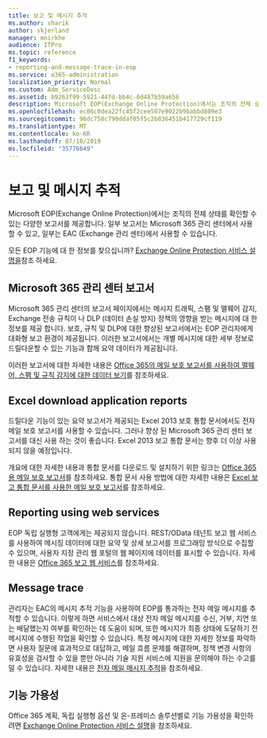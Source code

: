 ```yaml
---
title: 보고 및 메시지 추적
ms.author: sharik
author: skjerland
manager: mnirkhe
audience: ITPro
ms.topic: reference
f1_keywords:
- reporting-and-message-trace-in-eop
ms.service: o365-administration
localization_priority: Normal
ms.custom: Adm_ServiceDesc
ms.assetid: b9263f99-5921-44fd-bb4c-0d487b59a656
description: Microsoft EOP(Exchange Online Protection)에서는 조직의 전체 상태를 확인할 수 있는 다양한 보고서를 제공합니다. 일부 보고서는 Microsoft 365 관리 센터에서 사용할 수 있고, 일부는 EAC (Exchange 관리 센터)에서 사용할 수 있습니다.
ms.openlocfilehash: ec06c0dea22fc45f2cee507e9022b9babbd809e3
ms.sourcegitcommit: 96dc758c790ddaf05f5c2b836451b417729cf119
ms.translationtype: MT
ms.contentlocale: ko-KR
ms.lasthandoff: 07/18/2019
ms.locfileid: "35776649"
---
```

# <a name="reporting-and-message-trace"></a>보고 및 메시지 추적

Microsoft EOP(Exchange Online Protection)에서는 조직의 전체 상태를 확인할 수 있는 다양한 보고서를 제공합니다. 일부 보고서는 Microsoft 365 관리 센터에서 사용할 수 있고, 일부는 EAC (Exchange 관리 센터)에서 사용할 수 있습니다.
  
모든 EOP 기능에 대 한 정보를 찾으십니까? [Exchange Online Protection 서비스 설명을](exchange-online-protection-service-description.md)참조 하세요.
  
## <a name="microsoft-365-admin-center-reports"></a>Microsoft 365 관리 센터 보고서
<a name="BKMK_office365admincenterreports"> </a>

Microsoft 365 관리 센터의 보고서 페이지에서는 메시지 트래픽, 스팸 및 맬웨어 감지, Exchange 전송 규칙이 나 DLP (데이터 손실 방지) 정책의 영향을 받는 메시지에 대 한 정보를 제공 합니다. 보호, 규칙 및 DLP에 대한 향상된 보고서에서는 EOP 관리자에게 대화형 보고 환경이 제공됩니다. 이러한 보고서에서는 개별 메시지에 대한 세부 정보로 드릴다운할 수 있는 기능과 함께 요약 데이터가 제공됩니다.
  
이러한 보고서에 대한 자세한 내용은 [Office 365의 메일 보호 보고서를 사용하여 맬웨어, 스팸 및 규칙 감지에 대한 데이터 보기](https://go.microsoft.com/fwlink/p/?LinkID=401102)를 참조하세요.
  
## <a name="excel-download-application-reports"></a>Excel download application reports
<a name="BKMK_exceldownloadapplicationreports"> </a>

드릴다운 기능이 있는 요약 보고서가 제공되는 Excel 2013 보호 통합 문서에서도 전자 메일 보호 보고서를 사용할 수 있습니다. 그러나 향상 된 Microsoft 365 관리 센터 보고서를 대신 사용 하는 것이 좋습니다. Excel 2013 보고 통합 문서는 향후 더 이상 사용되지 않을 예정입니다. 
  
개요에 대한 자세한 내용과 통합 문서를 다운로드 및 설치하기 위한 링크는 [Office 365용 메일 보호 보고서](https://go.microsoft.com/fwlink/p/?LinkId=271776)를 참조하세요. 통합 문서 사용 방법에 대한 자세한 내용은 [Excel 보고 통합 문서를 사용한 메일 보호 보고서](https://go.microsoft.com/fwlink/p/?LinkId=285211)를 참조하세요.
  
## <a name="reporting-using-web-services"></a>Reporting using web services
<a name="BKMK_reportingusingwebservices"> </a>

EOP 독립 실행형 고객에게는 제공되지 않습니다. REST/OData 테넌트 보고 웹 서비스를 사용하여 메시징 데이터에 대한 요약 및 상세 보고서를 프로그래밍 방식으로 수집할 수 있으며, 사용자 지정 관리 웹 포털의 웹 페이지에 데이터를 표시할 수 있습니다. 자세한 내용은 [Office 365 보고 웹 서비스](https://go.microsoft.com/fwlink/?LinkId=279926)를 참조하세요.
  
## <a name="message-trace"></a>Message trace
<a name="BKMK_messagetrace"> </a>

관리자는 EAC의 메시지 추적 기능을 사용하여 EOP를 통과하는 전자 메일 메시지를 추적할 수 있습니다. 이렇게 하면 서비스에서 대상 전자 메일 메시지를 수신, 거부, 지연 또는 배달했는지 여부를 확인하는 데 도움이 되며, 또한 메시지가 최종 상태에 도달하기 전 메시지에 수행된 작업을 확인할 수 있습니다. 특정 메시지에 대한 자세한 정보를 파악하면 사용자 질문에 효과적으로 대답하고, 메일 흐름 문제를 해결하며, 정책 변경 사항의 유효성을 검사할 수 있을 뿐만 아니라 기술 지원 서비스에 지원을 문의해야 하는 수고를 덜 수 있습니다. 자세한 내용은 [전자 메일 메시지 추적](https://go.microsoft.com/fwlink/p/?LinkID=282262)을 참조하세요.
  
## <a name="feature-availability"></a>기능 가용성
<a name="BKMK_messagetrace"> </a>

Office 365 계획, 독립 실행형 옵션 및 온-프레미스 솔루션별로 기능 가용성을 확인하려면 [Exchange Online Protection 서비스 설명](exchange-online-protection-service-description.md)을 참조하세요.
  

